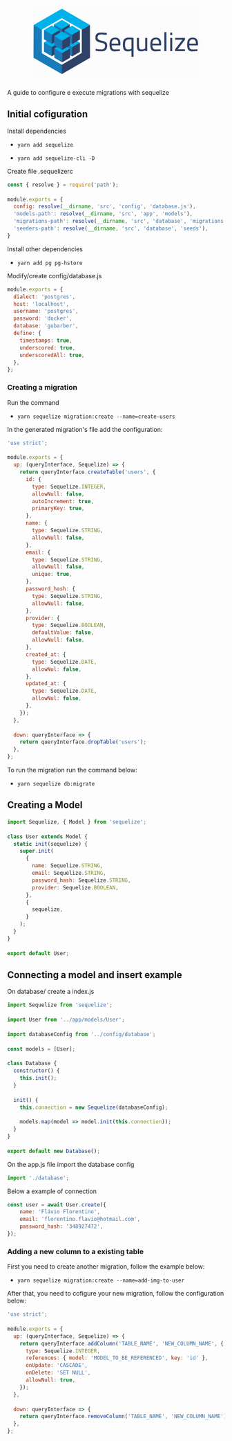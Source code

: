 <h1 align="center">
  <img alt="Sequelize logo" width="400px" src="./assets/sequelize.png">
</h1>

<p> A guide to configure e execute migrations with sequelize </p>

## Initial cofiguration

Install dependencies

- `yarn add sequelize`

- `yarn add sequelize-cli -D`

Create file .sequelizerc

```js
const { resolve } = require('path');

module.exports = {
  config: resolve(__dirname, 'src', 'config', 'database.js'),
  'models-path': resolve(__dirname, 'src', 'app', 'models'),
  'migrations-path': resolve(__dirname, 'src', 'database', 'migrations'),
  'seeders-path': resolve(__dirname, 'src', 'database', 'seeds'),
}
```

Install other dependencies

- `yarn add pg pg-hstore`

Modify/create config/database.js

```js
module.exports = {
  dialect: 'postgres',
  host: 'localhost',
  username: 'postgres',
  password: 'docker',
  database: 'gobarber',
  define: {
    timestamps: true,
    underscored: true,
    underscoredAll: true,
  },
};
```


### Creating a migration

Run the command

- `yarn sequelize migration:create --name=create-users`

In the generated migration's file add the configuration:

```js
'use strict';

module.exports = {
  up: (queryInterface, Sequelize) => {
    return queryInterface.createTable('users', {
      id: {
        type: Sequelize.INTEGER,
        allowNull: false,
        autoIncrement: true,
        primaryKey: true,
      },
      name: {
        type: Sequelize.STRING,
        allowNull: false,
      },
      email: {
        type: Sequelize.STRING,
        allowNull: false,
        unique: true,
      },
      password_hash: {
        type: Sequelize.STRING,
        allowNull: false,
      },
      provider: {
        type: Sequelize.BOOLEAN,
        defaultValue: false,
        allowNull: false,
      },
      created_at: {
        type: Sequelize.DATE,
        allowNul: false,
      },
      updated_at: {
        type: Sequelize.DATE,
        allowNul: false,
      },
    });
  },

  down: queryInterface => {
    return queryInterface.dropTable('users');
  },
};
```

To run the migration run the command below:

- `yarn sequelize db:migrate`


## Creating a Model

```js
import Sequelize, { Model } from 'sequelize';

class User extends Model {
  static init(sequelize) {
    super.init(
      {
        name: Sequelize.STRING,
        email: Sequelize.STRING,
        password_hash: Sequelize.STRING,
        provider: Sequelize.BOOLEAN,
      },
      {
        sequelize,
      }
    );
  }
}

export default User;
```

## Connecting a model and insert example

On database/ create a index.js

```js
import Sequelize from 'sequelize';

import User from '../app/models/User';

import databaseConfig from '../config/database';

const models = [User];

class Database {
  constructor() {
    this.init();
  }

  init() {
    this.connection = new Sequelize(databaseConfig);

    models.map(model => model.init(this.connection));
  }
}

export default new Database();

```

On the app.js file import the database config

```js
import './database';
```

Below a example of connection

```js
const user = await User.create({
    name: 'Flávio Florentino',
    email: 'florentino.flavio@hotmail.com',
    password_hash: '348927472',
});
```

### Adding a new column to a existing table

<p>First you need to create another migration, follow the example below:</p>

- `yarn sequelize migration:create --name=add-img-to-user`

<p>
After that, you need to cofigure your new migration, follow the configuration below:
</p>

```js
'use strict';

module.exports = {
  up: (queryInterface, Sequelize) => {
    return queryInterface.addColumn('TABLE_NAME', 'NEW_COLUMN_NAME', {
      type: Sequelize.INTEGER,
      references: { model: 'MODEL_TO_BE_REFERENCED', key: 'id' },
      onUpdate: 'CASCADE',
      onDelete: 'SET NULL',
      allowNull: true,
    });
  },

  down: queryInterface => {
    return queryInterface.removeColumn('TABLE_NAME', 'NEW_COLUMN_NAME');
  },
};
```